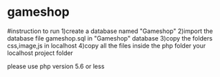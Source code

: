 # gameshop
#instruction to run
1)create a database named "Gameshop"
2)import the database file gameshop.sql in "Gameshop" database
3)copy the folders css,image,js in localhost
4)copy all the files inside the php folder your localhost project folder

please use php version 5.6 or less 
